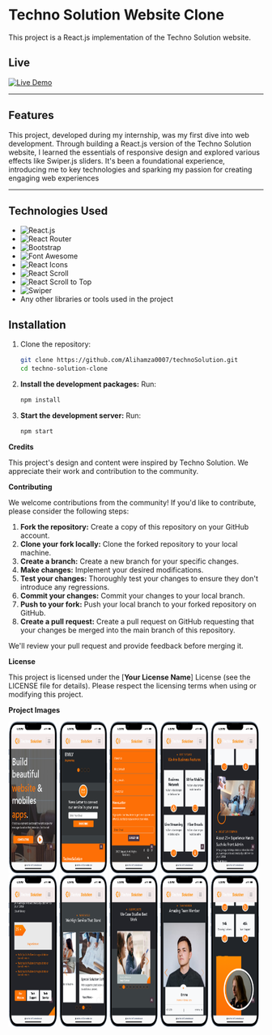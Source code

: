 # Techno Solution Website Clone

This project is a React.js implementation of the Techno Solution website.

## Live

[![Live Demo](https://img.shields.io/badge/Live-Demo-blue?style=for-the-badge&logo=react)](https://techno-im5l.onrender.com)

---

## Features

This project, developed during my internship, was my first dive into web development. Through building a React.js version of the Techno Solution website, I learned the essentials of responsive design and explored various effects like Swiper.js sliders. It's been a foundational experience, introducing me to key technologies and sparking my passion for creating engaging web experiences

---

## Technologies Used

- ![React.js](https://img.shields.io/badge/-React.js-61DAFB?style=flat&logo=react&logoColor=white)
- ![React Router](https://img.shields.io/badge/-React%20Router-CA4245?style=flat&logo=react-router&logoColor=white)
- ![Bootstrap](https://img.shields.io/badge/-Bootstrap-563D7C?style=flat&logo=bootstrap&logoColor=white)
- ![Font Awesome](https://img.shields.io/badge/-Font%20Awesome-339AF0?style=flat&logo=font-awesome&logoColor=white)
- ![React Icons](https://img.shields.io/badge/-React%20Icons-61DAFB?style=flat&logo=react&logoColor=white)
- ![React Scroll](https://img.shields.io/badge/-React%20Scroll-61DAFB?style=flat&logo=react&logoColor=white)
- ![React Scroll to Top](https://img.shields.io/badge/-React%20Scroll%20to%20Top-61DAFB?style=flat&logo=react&logoColor=white)
- ![Swiper](https://img.shields.io/badge/-Swiper-6332C9?style=flat&logo=swiper&logoColor=white)
- Any other libraries or tools used in the project

## Installation

1. Clone the repository:

   ```bash
   git clone https://github.com/Alihamza0007/technoSolution.git
   cd techno-solution-clone
   ```

2. **Install the development packages:** Run:

   ```bash
   npm install
   ```

3. **Start the development server:** Run:

   ```bash
   npm start
   ```

**Credits**

This project's design and content were inspired by Techno Solution. We appreciate their work and contribution to the community.

**Contributing**

We welcome contributions from the community! If you'd like to contribute, please consider the following steps:

1. **Fork the repository:** Create a copy of this repository on your GitHub account.
2. **Clone your fork locally:** Clone the forked repository to your local machine.
3. **Create a branch:** Create a new branch for your specific changes.
4. **Make changes:** Implement your desired modifications.
5. **Test your changes:** Thoroughly test your changes to ensure they don't introduce any regressions.
6. **Commit your changes:** Commit your changes to your local branch.
7. **Push to your fork:** Push your local branch to your forked repository on GitHub.
8. **Create a pull request:** Create a pull request on GitHub requesting that your changes be merged into the main branch of this repository.

We'll review your pull request and provide feedback before merging it.

**License**

This project is licensed under the [**Your License Name**] License (see the LICENSE file for details). Please respect the licensing terms when using or modifying this project.

**Project Images**

<div class="d-flex">

<img src="./ShowCase/11.png"  width="19%" height="300px"  />
<img src="./ShowCase/10.png"  width="19%" height="300px"  />
<img src="./ShowCase/2.png"  width="19%" height="300px"  />
<img src="./ShowCase/3.png"  width="19%" height="300px"  />
<img src="./ShowCase/4.png"  width="19%" height="300px"  />
<img src="./ShowCase/5.png"  width="19%" height="300px"  />
<img src="./ShowCase/6.png"  width="19%" height="300px"  />
<img src="./ShowCase/7.png"  width="19%" height="300px"  />
<img src="./ShowCase/8.png"  width="19%" height="300px"  />
<img src="./ShowCase/9.png"  width="19%" height="300px"  />

</div>
